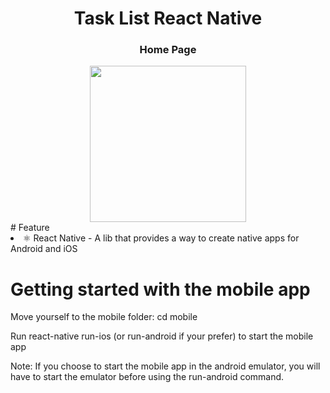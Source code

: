 
<div align = center >
  <h1>Task List React Native</h1>
  <h3>Home Page</h3>
 <img src="https://user-images.githubusercontent.com/69490077/139975819-4be74147-b943-42a2-8004-0da9e3d49c63.jpg" width="250px"/>
</div>
# Feature

<li>
⚛️ React Native - A lib that provides a way to create native apps for Android and iOS
</li>


# Getting started with the mobile app
<p>Move yourself to the mobile folder: cd mobile</p>
<p>Run react-native run-ios (or run-android if your prefer) to start the mobile app</p>

Note: If you choose to start the mobile app in the android emulator, you will have to start the emulator before using the run-android command.
